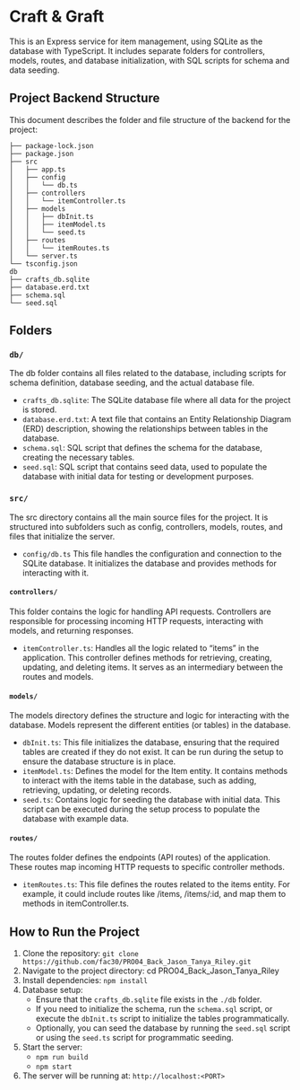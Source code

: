 # Craft & Graft

This is an Express service for item management, using SQLite as the database with TypeScript. It includes separate folders for controllers, models, routes, and database initialization, with SQL scripts for schema and data seeding.

## Project Backend Structure

This document describes the folder and file structure of the backend for the project:

```src
├── package-lock.json
├── package.json
├── src
│   ├── app.ts
│   ├── config
│   │   └── db.ts
│   ├── controllers
│   │   └── itemController.ts
│   ├── models
│   │   ├── dbInit.ts
│   │   ├── itemModel.ts
│   │   └── seed.ts
│   ├── routes
│   │   └── itemRoutes.ts
│   └── server.ts
└── tsconfig.json
db
├── crafts_db.sqlite
├── database.erd.txt
├── schema.sql
└── seed.sql
```

## Folders

### `db/`

The db folder contains all files related to the database, including scripts for schema definition, database seeding, and the actual database file.

- `crafts_db.sqlite`: The SQLite database file where all data for the project is stored.
- `database.erd.txt`: A text file that contains an Entity Relationship Diagram (ERD) description, showing the relationships between tables in the database.
- `schema.sql`: SQL script that defines the schema for the database, creating the necessary tables.
- `seed.sql`: SQL script that contains seed data, used to populate the database with initial data for testing or development purposes.

### `src/`

The src directory contains all the main source files for the project. It is structured into subfolders such as config, controllers, models, routes, and files that initialize the server.

- `config/db.ts`
	This file handles the configuration and connection to the SQLite database. It initializes the database and provides methods for interacting with it.

#### `controllers/`

This folder contains the logic for handling API requests. Controllers are responsible for processing incoming HTTP requests, interacting with models, and returning responses.

- `itemController.ts`: Handles all the logic related to “items” in the application. This controller defines methods for retrieving, creating, updating, and deleting items. It serves as an intermediary between the routes and models.

#### `models/`

The models directory defines the structure and logic for interacting with the database. Models represent the different entities (or tables) in the database.

- `dbInit.ts`: This file initializes the database, ensuring that the required tables are created if they do not exist. It can be run during the setup to ensure the database structure is in place.
- `itemModel.ts`: Defines the model for the Item entity. It contains methods to interact with the items table in the database, such as adding, retrieving, updating, or deleting records.
- `seed.ts`: Contains logic for seeding the database with initial data. This script can be executed during the setup process to populate the database with example data.

#### `routes/`

The routes folder defines the endpoints (API routes) of the application. These routes map incoming HTTP requests to specific controller methods.

- `itemRoutes.ts`: This file defines the routes related to the items entity. For example, it could include routes like /items, /items/:id, and map them to methods in itemController.ts.

## How to Run the Project

1. Clone the repository: `git clone https://github.com/fac30/PRO04_Back_Jason_Tanya_Riley.git`
2. Navigate to the project directory: cd PRO04_Back_Jason_Tanya_Riley
3. Install dependencies: `npm install`
4. Database setup:
	- Ensure that the `crafts_db.sqlite` file exists in the `./db` folder.
	- If you need to initialize the schema, run the `schema.sql` script, or execute the `dbInit.ts` script to initialize the tables programmatically.
	- Optionally, you can seed the database by running the `seed.sql` script or using the `seed.ts` script for programmatic seeding.
5. Start the server:
   - `npm run build`
   - `npm start`
6. The server will be running at: `http://localhost:<PORT>`
